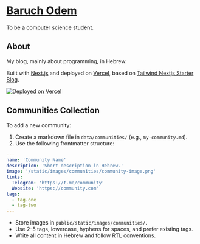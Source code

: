 # [Baruch Odem](https://baruchiro.com/)

To be a computer science student.

## About

My blog, mainly about programming, in Hebrew.

Built with [Next.js](https://nextjs.org/) and deployed on [Vercel](https://vercel.com/), based on [Tailwind Nextjs Starter Blog](https://github.com/timlrx/tailwind-nextjs-starter-blog).

[![Deployed on Vercel](https://vercel.com/button)](https://baruchiro.com/)

## Communities Collection

To add a new community:

1. Create a markdown file in `data/communities/` (e.g., `my-community.md`).
2. Use the following frontmatter structure:

```yaml
---
name: 'Community Name'
description: 'Short description in Hebrew.'
image: '/static/images/communities/community-image.png'
links:
  Telegram: 'https://t.me/community'
  Website: 'https://community.com'
tags:
  - tag-one
  - tag-two
---
```

- Store images in `public/static/images/communities/`.
- Use 2-5 tags, lowercase, hyphens for spaces, and prefer existing tags.
- Write all content in Hebrew and follow RTL conventions.
